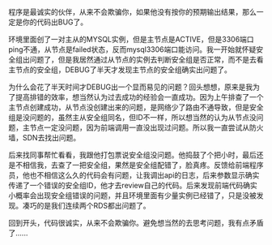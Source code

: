 程序是最诚实的伙伴，从来不会欺骗你，如果他没有按你的预期输出结果，那么一定是你的代码出BUG了。

环境里面创了一对主从的MYSQL实例，但是主节点是ACTIVE，但是3306端口ping不通，从节点是failed状态，反而mysql3306端口能访问。我一开始就怀疑安全组出问题了，但是我居然通过从节点的实例去判断安全组是否正常，而不是去看主节点的安全组，DEBUG了半天才发现主节点的安全组确实出问题了。

为什么会花了半天时间才DEBUG出一个显而易见的问题？回头想想，原来是我为了提高排错的效率，想当然认为过去成功的经验会一直成功。因为上午排查了一个主节点创建成功，从节点没创建出来的问题，是网络少了路由不通导致，但是安全组是没问题的，虽然主从安全组同名，但ID不一样，所以想当然的认为从节点没问题，主节点一定没问题，因为前端调用一直没出现过问题。所以我一直尝试从防火墙，SDN去找出问题。

后来找同事帮忙看看，我跟他打包票说安全组没问题。他捣鼓了个把小时，最后还是不相信我，去查了一把安全组，果然是安全组配错了，脸真疼。反馈给前端程序员，他也不相信这么久的代码会有问题，让我调出api的日志，后来参数显示确实传递了一个错误的安全组ID，他才去review自己的代码。后来发现前端代码确实小概率会出现安全组错误的问题，并且环境里面有少量实例已经错了，只是没被发现。凑巧的是我们连续两个RDS都出问题了。

回到开头，代码很诚实，从来不会欺骗你。避免想当然的去思考问题，我有点矛盾了......
